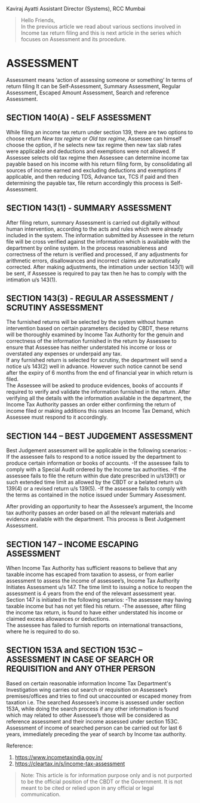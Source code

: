 Kaviraj  Ayatti
Assistant Director (Systems), RCC Mumbai  

>Hello Friends,  
In the previous article we read about various sections involved in Income tax return filing and this is next article in the series which focuses on Assessment and its procedure.

ASSESSMENT
=============
Assessment means ‘action of assessing someone or something’ In terms of return filing It can be Self-Assessment, Summary Assessment, Regular Assessment, Escaped Amount Assessment, Search and reference Assessment.

SECTION 140(A) - SELF ASSESSMENT
---------------------------------
While filing an income tax return under section 139, there are two options to choose return *New tax regime* or *Old tax regime*, Assessee can himself choose the option, if he selects new tax regime then new tax slab rates were applicable and deductions and exemptions were not allowed. If Assessee selects old tax regime then Assessee can determine income tax payable based on his income with his return filing form, by consolidating all sources of income earned and excluding deductions and exemptions if applicable, and then reducing TDS, Advance tax, TCS if paid and then determining the payable tax, file return accordingly this process is Self-Assessment.

SECTION 143(1) - SUMMARY ASSESSMENT
-----------------------------------

After filing return, summary Assessment is carried out digitally without human intervention, according to the acts and rules which were already included in the system. The information submitted by Assessee in the return file will be cross verified against the information which is available with the department by online system. In the process reasonableness and correctness of the return is verified and processed, if any adjustments for arithmetic errors, disallowances and incorrect claims are automatically corrected. After making adjustments, the intimation under section 143(1) will be sent, if Assessee is required to pay tax then he has to comply with the intimation u/s 143(1).

SECTION 143(3) - REGULAR ASSESSMENT / SCRUTINY ASSESSMENT
--------------------------------------------------------
The furnished returns will be selected by the system without human intervention based on certain parameters decided by CBDT, these returns will be thoroughly examined by Income Tax Authority for the genuin and correctness of the information furnished in the return by Assessee to ensure that Assessee has neither understated his income or loss or overstated any expenses or underpaid any tax.  
If any furnished return is selected for scrutiny, the department will send a notice u/s 143(2) well in advance. However such notice cannot be send after the expiry of 6 months from the end of financial year in which return is filed.  
The Assessee will be asked to produce evidences, books of accounts if required to verify and validate the information furnished in the return. After verifying all the details with the information available in the department, the Income Tax Authority passes an order either confirming the return of income filed or making additions this raises an Income Tax Demand, which Assessee must respond to it accordingly.  

SECTION 144 – BEST JUDGEMENT ASSESSMENT
---------------------------------------
Best Judgement assessment will be applicable in the following scenarios:
-If the assessee fails to respond to a notice issued by the department to produce certain information or books of accounts.
-If the assessee fails to comply with a Special Audit ordered by the Income tax authorities.
-If the assessee fails to file the return within due date prescribed in u/s139(1) or such extended time limit as allowed by the CBDT or a belated return u/s 139(4) or a revised return u/s 139(5).
-If the assessee fails to comply with the terms as contained in the notice issued under Summary Assessment.  

After providing an opportunity to hear the Assessee’s argument, the Income tax authority passes an order based on all the relevant materials and evidence available with the department. This process is Best Judgement Assessment.  

SECTION 147 – INCOME ESCAPING ASSESSMENT
----------------------------------------
When Income Tax Authority has sufficient reasons to believe that any taxable income has escaped from taxation to assess, or from earlier assessment to assess the income of assessee’s, Income Tax Authority Initiates Assessment u/s 147. The time limit to issuing a notice to reopen the assessment is 4 years from the end of the relevant assessment year.  
Section 147 is initiated in the following senarios:
-The assessee may having taxable income but has not yet filed his return.
-The assessee, after filing the income tax return, is found to have either understated his income or claimed excess allowances or deductions.  
The assessee has failed to furnish reports on international transactions, where he is required to do so.


SECTION 153A and SECTION 153C – ASSESSMENT IN CASE OF SEARCH OR REQUISITION and ANY OTHER PERSON
-------------------------------------------------------------------------------------------------
Based on certain reasonable information Income Tax Department's Investigation wing carries out search or requisition on Assessee’s premises/offices and tries to find out unaccounted or escaped money from taxation i.e. The searched Assessee’s income is assessed under section 153A, while doing the search process if any other information is found which may related to other Assessee’s those will be considered as reference assessment and their income assessed under section 153C. 
Assessment of income of searched person can be carried out for last 6 years, immediately preceding the year of search by Income tax authority.

Reference: 
1.  https://www.incometaxindia.gov.in/
2.	https://cleartax.in/s/income-tax-assessment

> Note: This article is for information purpose only and is not purported to be the official position of the CBDT or the Government. It is not meant to be cited or relied upon in any official or legal communication.



